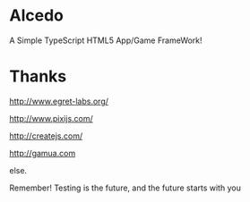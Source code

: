 # Alcedo
A Simple TypeScript HTML5 App/Game FrameWork!

# Thanks
  http://www.egret-labs.org/

  http://www.pixijs.com/

  http://createjs.com/

  http://gamua.com

else.

Remember! Testing is the future, and the future starts with you